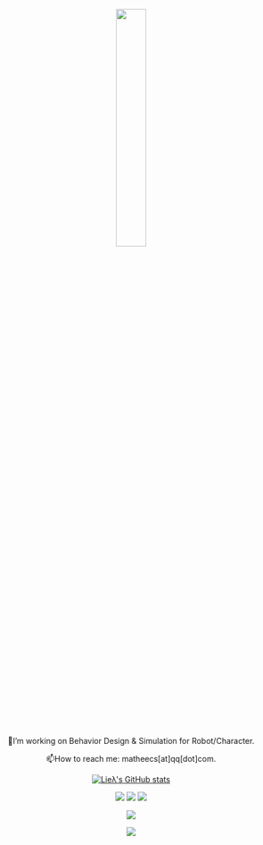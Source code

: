 <div id="title" align=center>
<p align="center">
  <img src="https://github.com/matheecs/matheecs/assets/16047052/30d40ba6-3812-4518-8207-a71345bf5037" width="33%" />
</p>
🔭I’m working on Behavior Design & Simulation for Robot/Character.

📫How to reach me: matheecs[at]qq[dot]com.

[![Lieλ's GitHub stats](https://github-readme-stats.vercel.app/api?username=matheecs)](https://github.com/anuraghazra/github-readme-stats)

![](https://img.shields.io/badge/love-Ann|Reading|Drawing-blue)
![](https://img.shields.io/badge/code-C++|Python|JAX-red)
![](https://img.shields.io/badge/tool-Pin3|CasADi|MeshCat-green)

![](https://img.shields.io/badge/hack-Rerun|Blender|Pybricks|MuJoCo|VSCode|Firefox|Arch|Wine|TouchOSC|FFmpeg-yellow)

![](https://img.shields.io/badge/原則-可視化|可組合|最優化{Scaling,Smoothing,Sparsity}-black)
</div>
